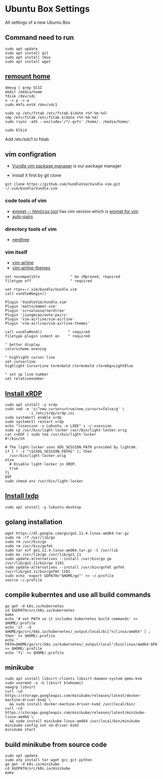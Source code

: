 # Ubuntu Box Settings

All settings of a new Ubuntu Box

## Command need to run

```
sudo apt update
sudo apt install git
sudo apt install tmux
sudo apt install wget
```
## [remount home](https://help.ubuntu.com/community/Partitioning/Home/Moving)

```
dmesg | grep SCSI
mkdir /media/home
fdisk /dev/sdc
n -> p -> w
sudo mkfs.ext4 /dev/sdc1

sudo cp /etc/fstab /etc/fstab.$(date +%Y-%m-%d)
cmp /etc/fstab /etc/fstab.$(date +%Y-%m-%d)
sudo rsync -aXS --exclude='/*/.gvfs' /home/. /media/home/.

sudo blkid
```
Add /etc/sdc1 to fstab

## vim configration

- [Vundle vim package manager](https://github.com/VundleVim/Vundle.vim) is our package manager

- Install it first by git clone 
```
git clone https://github.com/VundleVim/Vundle.vim.git ~/.vim/bundle/Vundle.vim
```

### code tools of vim

- [emmet -- html/css tool](https://emmet.io/) has vim version which is [emmet for vim](https://github.com/mattn/emmet-vim)
- [auto-pairs](https://github.com/jiangmiao/auto-pairs)

### directory tools of vim

- [nerdtree](https://github.com/scrooloose/nerdtree)

### vim itself

- [vim-airline](https://github.com/vim-airline/vim-airline)
- [vim-airline-themes](https://github.com/vim-airline/vim-airline-themes)

```
set nocompatible              " be iMproved, required
filetype off                  " required

set rtp+=~/.vim/bundle/Vundle.vim
call vundle#begin()

Plugin 'VundleVim/Vundle.vim'
Plugin 'mattn/emmet-vim'
Plugin 'scrooloose/nerdtree'
Plugin 'jiangmiao/auto-pairs'
Plugin 'vim-airline/vim-airline'
Plugin 'vim-airline/vim-airline-themes'

call vundle#end()            " required
filetype plugin indent on    " required

" better display 
colorscheme evening

" highlight cursor line
set cursorline
highlight CursorLine term=bold cterm=bold ctermbg=LightBlue

" set up line number
set relativenumber

```
## [Install xRDP](https://www.hiroom2.com/2018/05/07/ubuntu-1804-xrdp-lxde-en/)

```
sudo apt install -y xrdp
sudo sed -e 's/^new_cursors=true/new_cursors=false/g' \
           -i /etc/xrdp/xrdp.ini
sudo systemctl enable xrdp
sudo systemctl restart xrdp
echo "lxsession -s Lubuntu -e LXDE" > ~/.xsession
sudo cp /usr/bin/light-locker /usr/bin/light-locker.orig
cat <<EOF | sudo tee /usr/bin/light-locker
#!/bin/sh

# The light-locker uses XDG_SESSION_PATH provided by lightdm.
if [ ! -z "\${XDG_SESSION_PATH}" ]; then
  /usr/bin/light-locker.orig
else
  # Disable light-locker in XRDP.
  true
fi
EOF
sudo chmod a+x /usr/bin/light-locker
```

## [Install lxdp](https://www.hiroom2.com/2018/05/06/ubuntu-1804-lxde-en/)

```
sudo apt install -y lubuntu-desktop
```

## golang installation

```
wget https://dl.google.com/go/go1.11.4.linux-amd64.tar.gz
sudo rm -rf /usr/lib/go
sudo rm /usr/bin/go
sudo rm /usr/bin/gofmt
sudo tar xvf go1.11.4.linux-amd64.tar.gz -C /usr/lib
sudo mv /usr/lib/go /usr/lib/go1.11
sudo update-alternatives --install /usr/bin/go go /usr/lib/go1.11/bin/go 1101
sudo update-alternatives --install /usr/bin/gofmt gofmt /usr/lib/go1.11/bin/gofmt 1101
sudo echo 'export GOPATH="$HOME/go"' >> ~/.profile
source ~/.profile
```
## compile kuberntes and use all build commands

```
go get -d k8s.io/kubernetes
cd $GOPATH/src/k8s.io/kubernetes
make
echo '# set PATH so it includes kubernetes build commands' >> $HOME/.profile
echo 'if  -d $HOME/go/src/k8s.io/kubernetes/_output/local/bi["n/linux/amd64" ] ; then' >> $HOME/.profile
echo '    PATH=$HOME/go/src/k8s.io/kubernetes/_output/local"/bin/linux/amd64:$PATH"' >> $HOME/.profile
echo 'fi' >> $HOME/.profile
```
## minikube

```
sudo apt install libvirt-clients libvirt-daemon-system qemu-kvm
sudo usermod -a -G libvirt $(whoami)
newgrp libvirt
curl -LO https://storage.googleapis.com/minikube/releases/latest/docker-machine-driver-kvm2 \
  && sudo install docker-machine-driver-kvm2 /usr/local/bin/
curl -LO https://storage.googleapis.com/minikube/releases/latest/minikube-linux-amd64 \
  && sudo install minikube-linux-amd64 /usr/local/bin/minikube
minikube config set vm-driver kvm2
minikube start
```
## build minikube from source code

```
sudo apt update
sudo atp install tar wget gcc git python
go get -d k8s.io/minikube
cd $GOPATH/src/k8s.io/minikube
make
```
